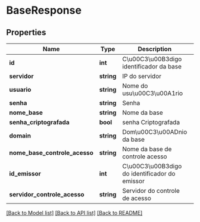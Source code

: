 # BaseResponse

## Properties
Name | Type | Description | Notes
------------ | ------------- | ------------- | -------------
**id** | **int** | C\u00C3\u00B3digo identificador da base | 
**servidor** | **string** | IP do servidor | 
**usuario** | **string** | Nome do usu\u00C3\u00A1rio | 
**senha** | **string** | Senha | 
**nome_base** | **string** | Nome da base | 
**senha_criptografada** | **bool** | senha Criptografada | 
**domain** | **string** | Dom\u00C3\u00ADnio da base | 
**nome_base_controle_acesso** | **string** | Nome da base de controle acesso | 
**id_emissor** | **int** | C\u00C3\u00B3digo do identificador do emissor | [optional] 
**servidor_controle_acesso** | **string** | Servidor do controle de acesso | 

[[Back to Model list]](../README.md#documentation-for-models) [[Back to API list]](../README.md#documentation-for-api-endpoints) [[Back to README]](../README.md)


